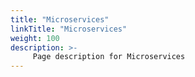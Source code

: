 ```yaml
---
title: "Microservices"
linkTitle: "Microservices"
weight: 100
description: >-
     Page description for Microservices
---
```


